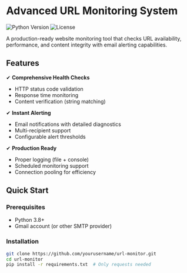 # Advanced URL Monitoring System

![Python Version](https://img.shields.io/badge/python-3.8+-blue.svg)
![License](https://img.shields.io/badge/license-MIT-green.svg)

A production-ready website monitoring tool that checks URL availability, performance, and content integrity with email alerting capabilities.

## Features

✔ **Comprehensive Health Checks**  
- HTTP status code validation  
- Response time monitoring  
- Content verification (string matching)  

✔ **Instant Alerting**  
- Email notifications with detailed diagnostics  
- Multi-recipient support  
- Configurable alert thresholds  

✔ **Production Ready**  
- Proper logging (file + console)  
- Scheduled monitoring support  
- Connection pooling for efficiency  

## Quick Start

### Prerequisites
- Python 3.8+
- Gmail account (or other SMTP provider)

### Installation
```bash
git clone https://github.com/yourusername/url-monitor.git
cd url-monitor
pip install -r requirements.txt  # Only requests needed
